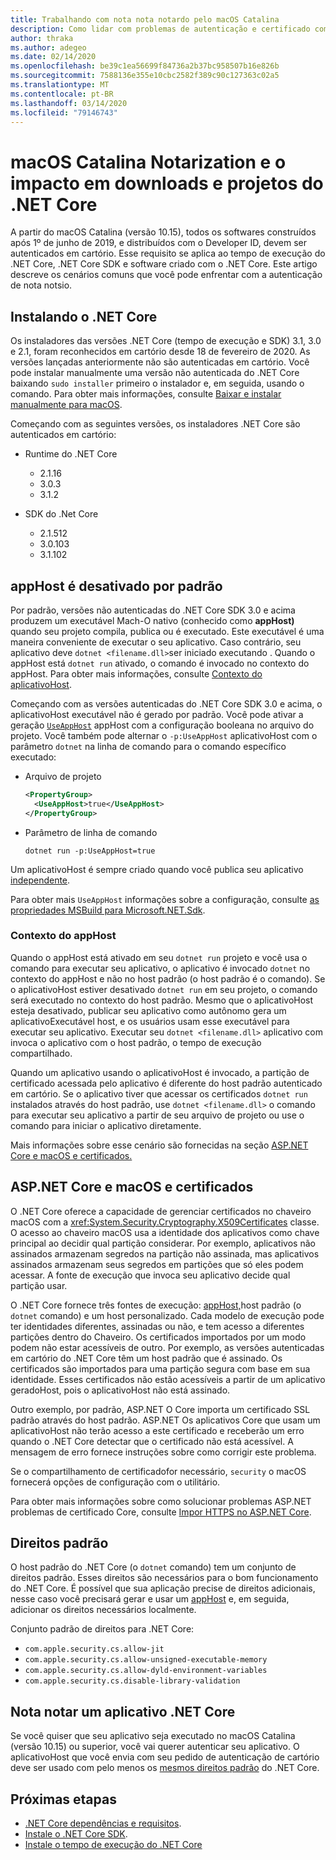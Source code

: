 ```yaml
---
title: Trabalhando com nota nota notardo pelo macOS Catalina
description: Como lidar com problemas de autenticação e certificado com macOS quando você instala o tempo de execução do .NET Core, SDK e aplicativos construídos com o .NET Core.
author: thraka
ms.author: adegeo
ms.date: 02/14/2020
ms.openlocfilehash: be39c1ea56699f84736a2b37bc958507b16e826b
ms.sourcegitcommit: 7588136e355e10cbc2582f389c90c127363c02a5
ms.translationtype: MT
ms.contentlocale: pt-BR
ms.lasthandoff: 03/14/2020
ms.locfileid: "79146743"
---
```

# <a name="macos-catalina-notarization-and-the-impact-on-net-core-downloads-and-projects"></a>macOS Catalina Notarization e o impacto em downloads e projetos do .NET Core

A partir do macOS Catalina (versão 10.15), todos os softwares construídos após 1º de junho de 2019, e distribuídos com o Developer ID, devem ser autenticados em cartório. Esse requisito se aplica ao tempo de execução do .NET Core, .NET Core SDK e software criado com o .NET Core. Este artigo descreve os cenários comuns que você pode enfrentar com a autenticação de nota notsio.

## <a name="installing-net-core"></a>Instalando o .NET Core

Os instaladores das versões .NET Core (tempo de execução e SDK) 3.1, 3.0 e 2.1, foram reconhecidos em cartório desde 18 de fevereiro de 2020. As versões lançadas anteriormente não são autenticadas em cartório. Você pode instalar manualmente uma versão não autenticada do .NET Core baixando `sudo installer` primeiro o instalador e, em seguida, usando o comando. Para obter mais informações, consulte [Baixar e instalar manualmente para macOS](sdk.md?pivots=os-macos#download-and-manually-install).

Começando com as seguintes versões, os instaladores .NET Core são autenticados em cartório:

- Runtime do .NET Core
  - 2.1.16
  - 3.0.3
  - 3.1.2

- SDK do .Net Core
  - 2.1.512
  - 3.0.103
  - 3.1.102

## <a name="apphost-is-disabled-by-default"></a>appHost é desativado por padrão

Por padrão, versões não autenticadas do .NET Core SDK 3.0 e acima produzem um executável Mach-O nativo (conhecido como **appHost)** quando seu projeto compila, publica ou é executado. Este executável é uma maneira conveniente de executar o seu aplicativo. Caso contrário, seu aplicativo deve `dotnet <filename.dll>`ser iniciado executando . Quando o appHost está `dotnet run` ativado, o comando é invocado no contexto do appHost. Para obter mais informações, consulte [Contexto do aplicativoHost](#context-of-the-apphost).

Começando com as versões autenticadas do .NET Core SDK 3.0 e acima, o aplicativoHost executável não é gerado por padrão. Você pode ativar a geração [`UseAppHost`](../project-sdk/msbuild-props.md#useapphost) appHost com a configuração booleana no arquivo do projeto. Você também pode alternar o `-p:UseAppHost` aplicativoHost com o parâmetro `dotnet` na linha de comando para o comando específico executado:

- Arquivo de projeto

  ```xml
  <PropertyGroup>
    <UseAppHost>true</UseAppHost>
  </PropertyGroup>
  ```

- Parâmetro de linha de comando

  ```dotnetcli
  dotnet run -p:UseAppHost=true
  ```

Um aplicativoHost é sempre criado quando você publica seu aplicativo [independente](../deploying/index.md#publish-self-contained).

Para obter mais `UseAppHost` informações sobre a configuração, consulte [as propriedades MSBuild para Microsoft.NET.Sdk](../project-sdk/msbuild-props.md#useapphost).

### <a name="context-of-the-apphost"></a>Contexto do appHost

Quando o appHost está ativado em seu `dotnet run` projeto e você usa o comando para executar seu aplicativo, o aplicativo é invocado `dotnet` no contexto do appHost e não no host padrão (o host padrão é o comando). Se o aplicativoHost estiver desativado `dotnet run` em seu projeto, o comando será executado no contexto do host padrão. Mesmo que o aplicativoHost esteja desativado, publicar seu aplicativo como autônomo gera um aplicativoExecutável host, e os usuários usam esse executável para executar seu aplicativo. Executar seu `dotnet <filename.dll>` aplicativo com invoca o aplicativo com o host padrão, o tempo de execução compartilhado.

Quando um aplicativo usando o aplicativoHost é invocado, a partição de certificado acessada pelo aplicativo é diferente do host padrão autenticado em cartório. Se o aplicativo tiver que acessar os certificados `dotnet run` instalados através do host padrão, use `dotnet <filename.dll>` o comando para executar seu aplicativo a partir de seu arquivo de projeto ou use o comando para iniciar o aplicativo diretamente.

Mais informações sobre esse cenário são fornecidas na seção [ASP.NET Core e macOS e certificados.](#aspnet-core-and-macos-and-certificates)

## <a name="aspnet-core-and-macos-and-certificates"></a>ASP.NET Core e macOS e certificados

O .NET Core oferece a capacidade de gerenciar certificados no chaveiro macOS com a <xref:System.Security.Cryptography.X509Certificates> classe. O acesso ao chaveiro macOS usa a identidade dos aplicativos como chave principal ao decidir qual partição considerar. Por exemplo, aplicativos não assinados armazenam segredos na partição não assinada, mas aplicativos assinados armazenam seus segredos em partições que só eles podem acessar. A fonte de execução que invoca seu aplicativo decide qual partição usar.

O .NET Core fornece três fontes de execução: [appHost,](#apphost-is-disabled-by-default)host padrão (o `dotnet` comando) e um host personalizado. Cada modelo de execução pode ter identidades diferentes, assinadas ou não, e tem acesso a diferentes partições dentro do Chaveiro. Os certificados importados por um modo podem não estar acessíveis de outro. Por exemplo, as versões autenticadas em cartório do .NET Core têm um host padrão que é assinado. Os certificados são importados para uma partição segura com base em sua identidade. Esses certificados não estão acessíveis a partir de um aplicativo geradoHost, pois o aplicativoHost não está assinado.

Outro exemplo, por padrão, ASP.NET O Core importa um certificado SSL padrão através do host padrão. ASP.NET Os aplicativos Core que usam um aplicativoHost não terão acesso a este certificado e receberão um erro quando o .NET Core detectar que o certificado não está acessível. A mensagem de erro fornece instruções sobre como corrigir este problema.

Se o compartilhamento de certificadofor necessário, `security` o macOS fornecerá opções de configuração com o utilitário.

Para obter mais informações sobre como solucionar problemas ASP.NET problemas de certificado Core, consulte [Impor HTTPS no ASP.NET Core](/aspnet/core/security/enforcing-ssl?view=aspnetcore-3.1&tabs=visual-studio#troubleshoot-certificate-problems).

## <a name="default-entitlements"></a>Direitos padrão

O host padrão do .NET Core (o `dotnet` comando) tem um conjunto de direitos padrão. Esses direitos são necessários para o bom funcionamento do .NET Core. É possível que sua aplicação precise de direitos adicionais, nesse caso você precisará gerar e usar um [appHost](#apphost-is-disabled-by-default) e, em seguida, adicionar os direitos necessários localmente.

Conjunto padrão de direitos para .NET Core:

- `com.apple.security.cs.allow-jit`
- `com.apple.security.cs.allow-unsigned-executable-memory`
- `com.apple.security.cs.allow-dyld-environment-variables`
- `com.apple.security.cs.disable-library-validation`

## <a name="notarize-a-net-core-app"></a>Nota notar um aplicativo .NET Core

Se você quiser que seu aplicativo seja executado no macOS Catalina (versão 10.15) ou superior, você vai querer autenticar seu aplicativo. O aplicativoHost que você envia com seu pedido de autenticação de cartório deve ser usado com pelo menos os [mesmos direitos padrão](#default-entitlements) do .NET Core.

## <a name="next-steps"></a>Próximas etapas

- [.NET Core dependências e requisitos](dependencies.md).
- [Instale o .NET Core SDK](sdk.md).
- [Instale o tempo de execução do .NET Core](runtime.md)
